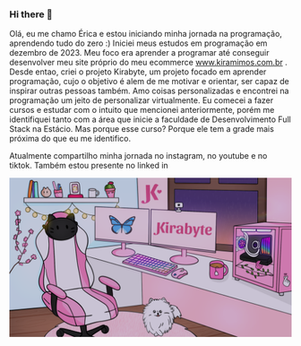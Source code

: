 ### Hi there 👋

Olá, eu me chamo Érica e estou iniciando minha jornada na programação, aprendendo tudo do zero :)
Iniciei meus estudos em programação em dezembro de 2023. Meu foco era aprender a programar até conseguir desenvolver meu site próprio do meu ecommerce www.kiramimos.com.br . Desde entao, criei o projeto Kirabyte, um projeto focado em aprender  programação, cujo o objetivo é alem de me motivar e orientar, ser capaz de inspirar outras pessoas também.
Amo coisas personalizadas e encontrei na programação um jeito de personalizar virtualmente. Eu  comecei a fazer cursos e estudar com o intuito que mencionei anteriormente, porém me identifiquei tanto com a área que inicie a faculdade de Desenvolvimento Full Stack na Estácio. Mas porque esse curso? Porque ele tem a grade mais próxima do que eu me identifico.

Atualmente compartilho minha jornada no instagram, no youtube e no tiktok.
Também estou presente no linked in


<img src= chuva.png>




<!--
**ericaabrantes/ericaabrantes** is a ✨ _special_ ✨ repository because its `README.md` (this file) appears on your GitHub profile.

Here are some ideas to get you started:

- 🔭 I’m currently working on ...
- 🌱 I’m currently learning ...
- 👯 I’m looking to collaborate on ...
- 🤔 I’m looking for help with ...
- 💬 Ask me about ...
- 📫 How to reach me: ...
- 😄 Pronouns: ...
- ⚡ Fun fact: ...
-->
